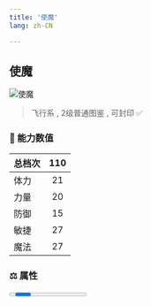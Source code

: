 ```yaml
---
title: '使魔'
lang: zh-CN

---
```


<RouterBack />

## 使魔

![使魔](https://user-images.githubusercontent.com/78347270/115859828-a44e8f80-a46b-11eb-900a-cf65d64da235.gif) 

> 飞行系 , 2级普通图鉴<Card /> , 可封印 ✅ 


### 💪 能力数值

| 总档次       | 110            |
| :----------- |:-------------:|
| 体力      | 21   <Stars :number="2" />  |
| 力量      | 20   <Stars :number="2" />  |
| 防御      | 15  <Stars :number="1.5" />  | 
| 敏捷      | 27  <Stars :number="2.5" />  | 
| 魔法      | 27  <Stars :number="2.5" />   | 


### ⚖️ 属性


<Progress earth :number="0" />

<Progress water :number="0" />

<Progress fire :number="7" />

<Progress wind :number="3" />

### ✨ 技能栏 <Strong>9个</Strong>

- 攻击
- 防御

### 👶 1级出现点

- [☘️新手任务](/tasks/0) 随机获取
